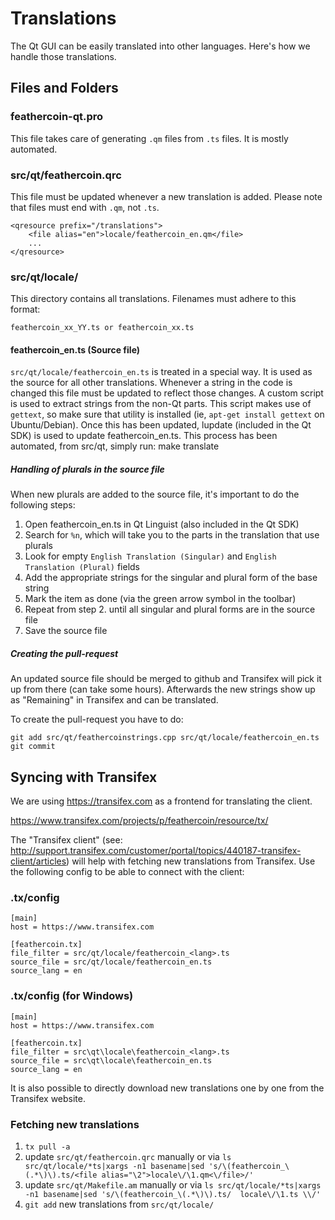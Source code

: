 Translations
============

The Qt GUI can be easily translated into other languages. Here's how we
handle those translations.

Files and Folders
-----------------

### feathercoin-qt.pro

This file takes care of generating `.qm` files from `.ts` files. It is mostly
automated.

### src/qt/feathercoin.qrc

This file must be updated whenever a new translation is added. Please note that
files must end with `.qm`, not `.ts`.

    <qresource prefix="/translations">
        <file alias="en">locale/feathercoin_en.qm</file>
        ...
    </qresource>

### src/qt/locale/

This directory contains all translations. Filenames must adhere to this format:

    feathercoin_xx_YY.ts or feathercoin_xx.ts

#### feathercoin_en.ts (Source file)

`src/qt/locale/feathercoin_en.ts` is treated in a special way. It is used as the
source for all other translations. Whenever a string in the code is changed
this file must be updated to reflect those changes. A  custom script is used
to extract strings from the non-Qt parts. This script makes use of `gettext`,
so make sure that utility is installed (ie, `apt-get install gettext` on 
Ubuntu/Debian). Once this has been updated, lupdate (included in the Qt SDK)
is used to update feathercoin_en.ts. This process has been automated, from src/qt,
simply run:
    make translate
    
##### Handling of plurals in the source file

When new plurals are added to the source file, it's important to do the following steps:

1. Open feathercoin_en.ts in Qt Linguist (also included in the Qt SDK)
2. Search for `%n`, which will take you to the parts in the translation that use plurals
3. Look for empty `English Translation (Singular)` and `English Translation (Plural)` fields
4. Add the appropriate strings for the singular and plural form of the base string
5. Mark the item as done (via the green arrow symbol in the toolbar)
6. Repeat from step 2. until all singular and plural forms are in the source file
7. Save the source file

##### Creating the pull-request

An updated source file should be merged to github and Transifex will pick it
up from there (can take some hours). Afterwards the new strings show up as "Remaining"
in Transifex and can be translated.

To create the pull-request you have to do:

    git add src/qt/feathercoinstrings.cpp src/qt/locale/feathercoin_en.ts
    git commit

Syncing with Transifex
----------------------

We are using https://transifex.com as a frontend for translating the client.

https://www.transifex.com/projects/p/feathercoin/resource/tx/

The "Transifex client" (see: http://support.transifex.com/customer/portal/topics/440187-transifex-client/articles)
will help with fetching new translations from Transifex. Use the following
config to be able to connect with the client:

### .tx/config

    [main]
    host = https://www.transifex.com

    [feathercoin.tx]
    file_filter = src/qt/locale/feathercoin_<lang>.ts
    source_file = src/qt/locale/feathercoin_en.ts
    source_lang = en
    
### .tx/config (for Windows)

    [main]
    host = https://www.transifex.com

    [feathercoin.tx]
    file_filter = src\qt\locale\feathercoin_<lang>.ts
    source_file = src\qt\locale\feathercoin_en.ts
    source_lang = en

It is also possible to directly download new translations one by one from the Transifex website.

### Fetching new translations

1. `tx pull -a`
2. update `src/qt/feathercoin.qrc` manually or via
   `ls src/qt/locale/*ts|xargs -n1 basename|sed 's/\(feathercoin_\(.*\)\).ts/<file alias="\2">locale\/\1.qm<\/file>/'`
3. update `src/qt/Makefile.am` manually or via
   `ls src/qt/locale/*ts|xargs -n1 basename|sed 's/\(feathercoin_\(.*\)\).ts/  locale\/\1.ts \\/'`
4. `git add` new translations from `src/qt/locale/`
